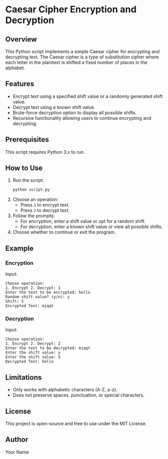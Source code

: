 # Caesar Cipher Encryption and Decryption

## Overview
This Python script implements a simple Caesar cipher for encrypting and decrypting text. The Caesar cipher is a type of substitution cipher where each letter in the plaintext is shifted a fixed number of places in the alphabet.

## Features
- Encrypt text using a specified shift value or a randomly generated shift value.
- Decrypt text using a known shift value.
- Brute-force decryption option to display all possible shifts.
- Recursive functionality allowing users to continue encrypting and decrypting.

## Prerequisites
This script requires Python 3.x to run.

## How to Use
1. Run the script:
   ```sh
   python script.py
   ```
2. Choose an operation:
   - Press `1` to encrypt text.
   - Press `2` to decrypt text.
3. Follow the prompts:
   - For encryption, enter a shift value or opt for a random shift.
   - For decryption, enter a known shift value or view all possible shifts.
4. Choose whether to continue or exit the program.

## Example
### Encryption
Input:
```
Choose operation:
1. Encrypt 2. Decrypt: 1
Enter the text to be encrypted: hello
Random shift value? (y/n): y
Shift: 5
Encrypted Text: mjqqt
```

### Decryption
Input:
```
Choose operation:
1. Encrypt 2. Decrypt: 2
Enter the text to be decrypted: mjqqt
Enter the shift value: y
Enter the shift value: 5
Decrypted Text: hello
```

## Limitations
- Only works with alphabetic characters (A-Z, a-z).
- Does not preserve spaces, punctuation, or special characters.

## License
This project is open-source and free to use under the MIT License.

## Author
Your Name

